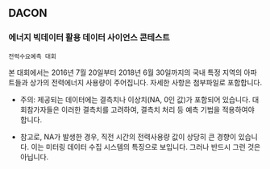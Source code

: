 ## DACON
### 에너지 빅데이터 활용 데이터 사이언스 콘테스트
    전력수요예측 대회 

본 대회에서는 2016년 7월 20일부터 2018년 6월 30일까지의 국내 특정 지역의 아파트들과 상가의 전력에너지 사용량이 주어집니다. 자세한 사항은 첨부파일로 포함합니다.

* 주의: 제공되는 데이터에는 결측치나 이상치(NA, 0인 값)가 포함되어 있습니다. 대회참가자들은 이러한 결측치를 고려하여, 결측치 처리 등 예측 기법을 적용하여야 합니다.

- 참고로, NA가 발생한 경우, 직전 시간의 전력사용량 값이 상당히 큰 경향이 있습니다. 이는 미터링 데이터 수집 시스템의 특징으로 보입니다. 그러나 반드시 그런 것은 아닙니다.
